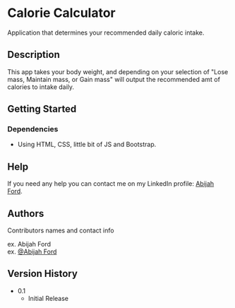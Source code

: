 # Calorie Calculator

Application that determines your recommended daily caloric intake.

## Description

This app takes your body weight, and depending on your selection of "Lose mass, Maintain mass, or Gain mass" will output the recommended amt of calories to intake daily.

## Getting Started

### Dependencies

* Using HTML, CSS, little bit of JS and Bootstrap.

## Help

If you need any help you can contact me on my LinkedIn profile: [Abijah Ford](https://www.linkedin.com/in/abijah-ford-68016a144/).

## Authors

Contributors names and contact info

ex. Abijah Ford  
ex. [@Abijah Ford](https://www.linkedin.com/in/abijah-ford-68016a144/)

## Version History

* 0.1
    * Initial Release
